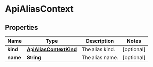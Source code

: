 
# ApiAliasContext

## Properties
Name | Type | Description | Notes
------------ | ------------- | ------------- | -------------
**kind** | [**ApiAliasContextKind**](ApiAliasContextKind.md) | The alias kind. |  [optional]
**name** | **String** | The alias name. |  [optional]




